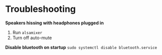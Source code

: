 # Troubleshooting

**Speakers hissing with headphones plugged in**
1. Run `alsamixer`
2. Turn off auto-mute

**Disable bluetooth on startup**
`sudo systemctl disable bluetooth.service`
